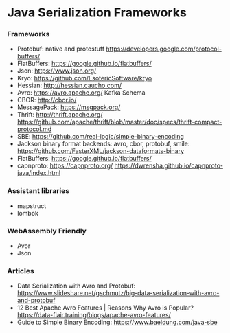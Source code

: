 Java Serialization Frameworks
==============================

### Frameworks

* Protobuf: native and protostuff  https://developers.google.com/protocol-buffers/
* FlatBuffers: https://google.github.io/flatbuffers/
* Json: https://www.json.org/
* Kryo: https://github.com/EsotericSoftware/kryo
* Hessian: http://hessian.caucho.com/
* Avro: https://avro.apache.org/     Kafka Schema
* CBOR: http://cbor.io/
* MessagePack: https://msgpack.org/
* Thrift: http://thrift.apache.org/ https://github.com/apache/thrift/blob/master/doc/specs/thrift-compact-protocol.md
* SBE: https://github.com/real-logic/simple-binary-encoding
* Jackson binary format backends: avro, cbor, protobuf, smile: https://github.com/FasterXML/jackson-dataformats-binary
* FlatBuffers: https://google.github.io/flatbuffers/
* capnproto: https://capnproto.org/   https://dwrensha.github.io/capnproto-java/index.html

### Assistant libraries

* mapstruct
* lombok

### WebAssembly Friendly

* Avor
* Json

### Articles

* Data Serialization with Avro and Protobuf: https://www.slideshare.net/gschmutz/big-data-serialization-with-avro-and-protobuf
* 12 Best Apache Avro Features | Reasons Why Avro is Popular? https://data-flair.training/blogs/apache-avro-features/
* Guide to Simple Binary Encoding: https://www.baeldung.com/java-sbe
